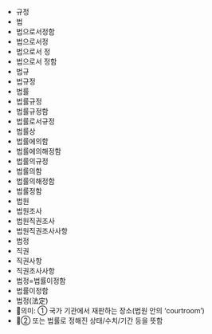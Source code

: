 - 규정
- 법
- 법으로서정함
- 법으로서정
- 법으로서 정
- 법으로서 정함
- 법규
- 법규정
- 법률
- 법률규정
- 법률규정함
- 법률로서규정
- 법률상
- 법률에의함
- 법률에의해정함
- 법률의규정
- 법률의함
- 법률의해정함
- 법률정함
- 법원
- 법원조사
- 법원직권조사
- 법원직권조사사항
- 법정
- 직권
- 직권사항
- 직권조사사항
- 법정=법률이정함
- 법률이정함
- 법정(法定)
- 📌의미: ① 국가 기관에서 재판하는 장소(법원 안의 ‘courtroom’)
- 📌② 또는 법률로 정해진 상태/수치/기간 등을 뜻함
